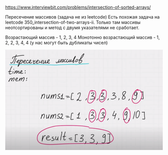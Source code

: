 https://www.interviewbit.com/problems/intersection-of-sorted-arrays/

Пересечение массивов (задача не из leetcode)
Есть похожая задача на leetcode 350_intersection-of-two-arrays-ii. Только там массивы неотсортированы и метод с двумя указателями не сработает.

Возрастающий массив - 1, 2, 3, 4
Монотонно возрастающий массив - 1, 2, 2, 3, 4, 4 (у нас могут быть дубликаты чисел)

![1](images/1.png)